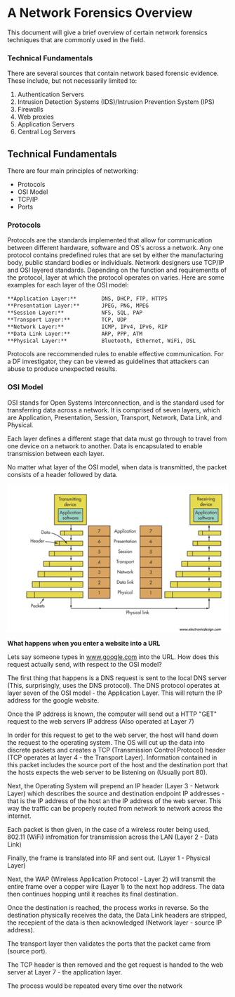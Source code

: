 # A Network Forensics Overview

This document will give a brief overview of certain network forensics techniques that are commonly used in the field.

### Technical Fundamentals

There are several sources that contain network based forensic evidence. These include, but not necessarily limited to:

  1. Authentication Servers
  2. Intrusion Detection Systems (IDS)/Intrusion Prevention System (IPS)
  3. Firewalls
  4. Web proxies
  5. Application Servers
  6. Central Log Servers
  
## Technical Fundamentals

There are four main principles of networking:

* Protocols
* OSI Model
* TCP/IP 
* Ports

### Protocols

Protocols are the standards implemented that allow for communication between different hardware, software and OS's across a network.
Any one protocol contains predefined rules that are set by either the manufacturing body, public standard bodies or individuals.
Network designers use TCP/IP and OSI layered standards. Depending on the function and requirementts of the protocol, layer at which the protocol operates on varies. Here are some examples for each layer of the OSI model:

    **Application Layer:**        DNS, DHCP, FTP, HTTPS
    **Presentation Layer:**       JPEG, PNG, MPEG
    **Session Layer:**            NFS, SQL, PAP
    **Transport Layer:**          TCP, UDP
    **Network Layer:**            ICMP, IPv4, IPv6, RIP
    **Data Link Layer:**          ARP, PPP, ATM
    **Physical Layer:**           Bluetooth, Ethernet, WiFi, DSL
    
Protocols are reccommended rules to enable effective communication. For a DF investigator, they can be viewed as guidelines that attackers can abuse to produce unexpected results.

### OSI Model

OSI stands for Open Systems Interconnection, and is the standard used for transferring data across a network. It is comprised of seven layers, which are Application, Presentation, Session, Transport, Network, Data Link, and Physical. 

Each layer defines a different stage that data must go through to travel from one device on a network to another. Data is encapsulated to enable transmission between each layer.

No matter what layer of the OSI model, when data is transmitted, the packet consists of a header followed by data. 

![How data changes per each layer of the OSI model](https://github.com/Av3rageJoe/Digital-Forensics/blob/master/Images/Screenshot%202019-11-13%20at%2022.07.51.png)

**What happens when you enter a website into a URL**

Lets say someone types in www.google.com into the URL. How does this request actually send, with respect to the OSI model?

The first thing that happens is a DNS request is sent to the local DNS server (This, surprisingly, uses the DNS protocol). The DNS protocol operates at layer seven of the OSI model - the Application Layer. This will return the IP address for the google website.

Once the IP address is known, the computer will send out a HTTP "GET" request to the web servers IP address (Also operated at Layer 7)

In order for this request to get to the web server, the host will hand down the request to the operating system. The OS will cut up the data into discrete packets and creates a TCP (Transmission Control Protocol) header (TCP operates at layer 4 - the Transport Layer).
Information contained in this packet includes the source port of the host and the destination port that the hosts expects the web server to be listening on (Usually port 80).

Next, the Operating System will prepend an IP header (Layer 3 - Network Layer) which describes the source and destination endpoint IP addresses - that is the IP address of the host an the IP address of the web server. This way the traffic can be properly routed from network to network across the internet.

Each packet is then given, in the case of a wireless router being used, 802.11 (WiFi) infromation for transmission across the LAN (Layer 2 - Data Link)

Finally, the frame is translated into RF and sent out. (Layer 1 - Physical Layer)

Next, the WAP (Wireless Application Protocol - Layer 2) will transmit the entire frame over a copper wire (Layer 1) to the next hop address. The data then continues hopping until it reaches its final destination.

Once the destination is reached, the process works in reverse. So the destination physically receives the data, the Data Link headers are stripped, the recepient of the data is then acknowledged (Network layer - source IP address).

The transport layer then validates the ports that the packet came from (source port).

The TCP header is then removed and the get request is handed to the web server at Layer 7 - the application layer.

The process would be repeated every time over the network

